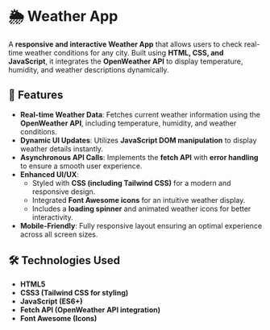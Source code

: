 # 🌦️ Weather App

A **responsive and interactive Weather App** that allows users to check real-time weather conditions for any city. Built using **HTML, CSS, and JavaScript**, it integrates the **OpenWeather API** to display temperature, humidity, and weather descriptions dynamically.

## 🚀 Features

- **Real-time Weather Data**: Fetches current weather information using the **OpenWeather API**, including temperature, humidity, and weather conditions.
- **Dynamic UI Updates**: Utilizes **JavaScript DOM manipulation** to display weather details instantly.
- **Asynchronous API Calls**: Implements the **fetch API** with **error handling** to ensure a smooth user experience.
- **Enhanced UI/UX**:
  - Styled with **CSS (including Tailwind CSS)** for a modern and responsive design.
  - Integrated **Font Awesome icons** for an intuitive weather display.
  - Includes a **loading spinner** and animated weather icons for better interactivity.
- **Mobile-Friendly**: Fully responsive layout ensuring an optimal experience across all screen sizes.

## 🛠️ Technologies Used
- **HTML5**
- **CSS3 (Tailwind CSS for styling)**
- **JavaScript (ES6+)**
- **Fetch API (OpenWeather API integration)**
- **Font Awesome (Icons)**

